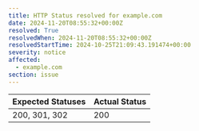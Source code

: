 ```yaml
---
title: HTTP Status resolved for example.com
date: 2024-11-20T08:55:32+00:00Z
resolved: True
resolvedWhen: 2024-11-20T08:55:32+00:00Z
resolvedStartTime: 2024-10-25T21:09:43.191474+00:00
severity: notice
affected:
  - example.com
section: issue
---
```


| Expected Statuses | Actual Status  |
|-------------------|----------------|
| 200, 301, 302 | 200 |
